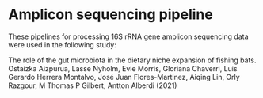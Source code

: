 # Amplicon sequencing pipeline
These pipelines for processing 16S rRNA gene amplicon sequencing data were used in the following study:

The role of the gut microbiota in the dietary niche expansion of fishing bats. 
Ostaizka Aizpurua, Lasse Nyholm, Evie Morris, Gloriana Chaverri, Luis Gerardo Herrera Montalvo, José Juan Flores-Martinez, Aiqing Lin, Orly Razgour, M Thomas P Gilbert, Antton Alberdi (2021)
